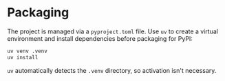 # Packaging

The project is managed via a `pyproject.toml` file. Use `uv` to create a
virtual environment and install dependencies before packaging for PyPI:

```bash
uv venv .venv
uv install
```

`uv` automatically detects the `.venv` directory, so activation isn't
necessary.
